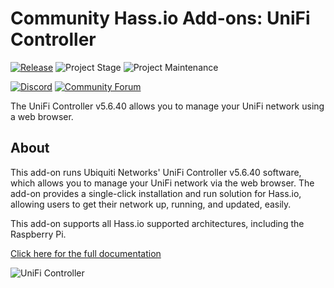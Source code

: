 # Community Hass.io Add-ons: UniFi Controller

[![Release][release-shield]][release] ![Project Stage][project-stage-shield] ![Project Maintenance][maintenance-shield]

[![Discord][discord-shield]][discord] [![Community Forum][forum-shield]][forum]


The UniFi Controller v5.6.40 allows you to manage your UniFi network
using a web browser.

## About

This add-on runs Ubiquiti Networks' UniFi Controller v5.6.40 software, which 
allows you to manage your UniFi network via the web browser. The add-on 
provides a single-click installation and run solution for Hass.io, allowing 
users to get their network up, running, and updated, easily.

This add-on supports all Hass.io supported architectures, including the
Raspberry Pi.

[Click here for the full documentation][docs]

![UniFi Controller][screenshot]

[discord-shield]: https://img.shields.io/discord/478094546522079232.svg
[discord]: https://discord.me/hassioaddons
[docs]: https://github.com/chalvorson/addon-unifi/blob/v0.7.1/README.md
[forum-shield]: https://img.shields.io/badge/community-forum-brightgreen.svg
[forum]: https://community.home-assistant.io/t/community-hass-io-add-on-unifi-controller/56297?u=frenck
[maintenance-shield]: https://img.shields.io/maintenance/yes/2019.svg
[project-stage-shield]: https://img.shields.io/badge/project%20stage-experimental-yellow.svg
[release-shield]: https://img.shields.io/badge/version-v0.0.1-blue.svg
[release]: https://github.com/chalvorson/addon-unifi/tree/v0.7.1
[screenshot]: https://github.com/chalvorson/addon-unifi/raw/master/images/screenshot.jpg